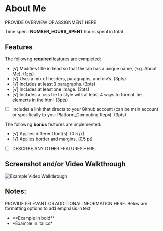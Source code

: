 # About Me

PROVIDE OVERVIEW OF ASSIGNMENT HERE

Time spent: **NUMBER_HOURS_SPENT** hours spent in total

## Features

The following **required** features are completed:

- [√] Modifies title in head so that the tab has a unique name, (e.g. About Me). (1pts)
- [√] Uses a mix of headers, paragraphs, and div's. (3pts)
- [√] Includes at least 3 paragraphs. (3pts)
- [√] Includes at least one image. (2pts)
- [√] Includes a .css file to style with at least 4 ways to format the elements in the html. (3pts)
- [ ] Includes a link that directs to your Github account (can be main account or specifically to your Platform_Computing Repo). (3pts)

The following **bonus** features are implemented:

- [√] Applies different font(s). (0.5 pt)
- [√] Applies border and margins. (0.5 pt)
- [ ] DESCRIBE ANY OTHER FEATURES HERE.

## Screenshot and/or Video Walkthrough

<img src="https://imgur.com/gallery/4rAXx5x" title='Example Video Walkthrough' width='' alt='Example Video Walkthrough' />


## Notes:
PROVIDE RELEVANT OR ADDITIONAL INFORMATION HERE. Below are formatting options to add emphasis in text
<ul>
  <li>**Example in bold**</li>
  <li>*Example in italics*</li>
</ul>
